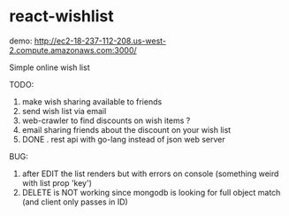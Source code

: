 ﻿# react-wishlist
 demo: http://ec2-18-237-112-208.us-west-2.compute.amazonaws.com:3000/
 
 Simple online wish list
 
 TODO: 
 
 1. make wish sharing available to friends
 2. send wish list via email
 3. web-crawler to find discounts on wish items ?
 4. email sharing friends about the discount on your wish list
 5. DONE . rest api with go-lang instead of json web server
 
 BUG:
 1. after EDIT the list renders but with errors on console (something weird with list prop 'key')
 2. DELETE is NOT working since mongodb is looking for full object match (and client only passes in ID)
 
